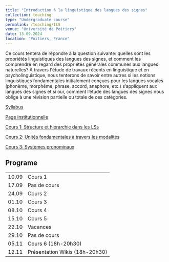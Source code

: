 ```yaml
---
title: "Introduction à la linguistique des langues des signes"
collection: teaching
type: "Undergraduate course"
permalink: /teaching/ILS
venue: "Université de Poitiers"
date: 13.09.2024
location: "Poitiers, France"
---
```


Ce cours tentera de répondre à la question suivante: quelles sont les propriétés linguistiques des langues des signes, et comment les comprendre en regard des propriétés générales communes aux langues naturelles? À travers l'étude de travaux récents en linguistique et en psycholinguistique, nous tenterons de savoir entre autres si les notions linguistiques fondamentales initialement conçues pour les langues vocales (phonème, morphème, phrase, accord, anaphore, etc.) s’appliquent aux langues des signes et si oui, comment l’étude des langues des signes nous oblige à une révision partielle ou totale de ces catégories.

[Syllabus](./ils/Syllabus_LSF.pdf)

[Page institutionnelle](https://updago.univ-poitiers.fr/course/view.php?id=5881)


[Cours 1: Structure et hiérarchie dans les LSs](./ils/Poitiers_LSF_Cours1.pdf)

[Cours 2: Unités fondamentales à travers les modalités](./ils/Poitiers_LSF_Cours2.pdf)

[Cours 3: Systèmes pronominaux](./ils/Poitiers_LSF_Cours3.pdf)


## Programe

|   |                  |
|---|------------------|
| 10.09 | Cours 1      |
| 17.09 | Pas de cours |
| 24.09 | Cours 2      |
| 01.10 | Cours 3      |
| 08.10 | Cours 4      |
| 15.10 | Cours 5      |
| 22.10 | Vacances     |
| 29.10 | Pas de cours |
| 05.11 | Cours 6 (18h-20h30)|
| 12.11 | Présentation Wikis (18h-20h30)|

